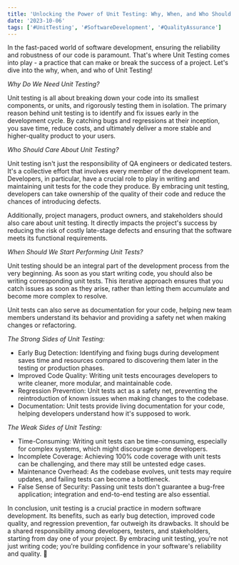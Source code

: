 ```yaml
---
title: 'Unlocking the Power of Unit Testing: Why, When, and Who Should Care?'
date: '2023-10-06'
tags: ['#UnitTesting', '#SoftwareDevelopment', '#QualityAssurance']
---
```


In the fast-paced world of software development, ensuring the reliability and robustness of our code is paramount. That's where Unit Testing comes into play - a practice that can make or break the success of a project. Let's dive into the why, when, and who of Unit Testing!

*Why Do We Need Unit Testing?*

Unit testing is all about breaking down your code into its smallest components, or units, and rigorously testing them in isolation. The primary reason behind unit testing is to identify and fix issues early in the development cycle. By catching bugs and regressions at their inception, you save time, reduce costs, and ultimately deliver a more stable and higher-quality product to your users.

*Who Should Care About Unit Testing?*

Unit testing isn't just the responsibility of QA engineers or dedicated testers. It's a collective effort that involves every member of the development team. Developers, in particular, have a crucial role to play in writing and maintaining unit tests for the code they produce. By embracing unit testing, developers can take ownership of the quality of their code and reduce the chances of introducing defects.

Additionally, project managers, product owners, and stakeholders should also care about unit testing. It directly impacts the project's success by reducing the risk of costly late-stage defects and ensuring that the software meets its functional requirements.

*When Should We Start Performing Unit Tests?*

Unit testing should be an integral part of the development process from the very beginning. As soon as you start writing code, you should also be writing corresponding unit tests. This iterative approach ensures that you catch issues as soon as they arise, rather than letting them accumulate and become more complex to resolve.

Unit tests can also serve as documentation for your code, helping new team members understand its behavior and providing a safety net when making changes or refactoring.

*The Strong Sides of Unit Testing:*

- Early Bug Detection: Identifying and fixing bugs during development saves time and resources compared to discovering them later in the testing or production phases.
- Improved Code Quality: Writing unit tests encourages developers to write cleaner, more modular, and maintainable code.
- Regression Prevention: Unit tests act as a safety net, preventing the reintroduction of known issues when making changes to the codebase.
- Documentation: Unit tests provide living documentation for your code, helping developers understand how it's supposed to work.

*The Weak Sides of Unit Testing:*

- Time-Consuming: Writing unit tests can be time-consuming, especially for complex systems, which might discourage some developers.
- Incomplete Coverage: Achieving 100% code coverage with unit tests can be challenging, and there may still be untested edge cases.
- Maintenance Overhead: As the codebase evolves, unit tests may require updates, and failing tests can become a bottleneck.
- False Sense of Security: Passing unit tests don't guarantee a bug-free application; integration and end-to-end testing are also essential.

In conclusion, unit testing is a crucial practice in modern software development. Its benefits, such as early bug detection, improved code quality, and regression prevention, far outweigh its drawbacks. It should be a shared responsibility among developers, testers, and stakeholders, starting from day one of your project. By embracing unit testing, you're not just writing code; you're building confidence in your software's reliability and quality. 🚀 
